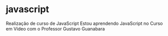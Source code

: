 # javascript
 Realização de curso de JavaScript
 Estou aprendendo JavaScript no Curso em Vídeo com o Professor Gustavo Guanabara
